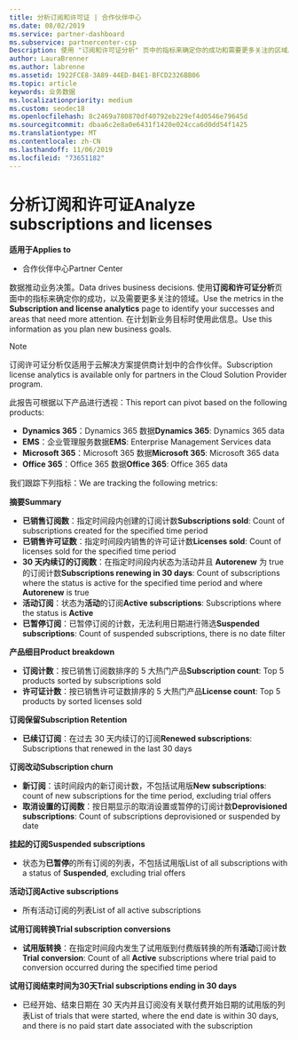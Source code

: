 ```yaml
---
title: 分析订阅和许可证 | 合作伙伴中心
ms.date: 08/02/2019
ms.service: partner-dashboard
ms.subservice: partnercenter-csp
Description: 使用 "订阅和许可证分析" 页中的指标来确定你的成功和需要更多关注的区域。
author: LauraBrenner
ms.author: labrenne
ms.assetid: 1922FCE8-3A89-44ED-B4E1-BFCD2326BB06
ms.topic: article
keywords: 业务数据
ms.localizationpriority: medium
ms.custom: seodec18
ms.openlocfilehash: 8c2469a780870df40792eb229ef4d0546e79645d
ms.sourcegitcommit: dbaa6c2e8a0e6431f1420e024cca6d0dd54f1425
ms.translationtype: MT
ms.contentlocale: zh-CN
ms.lasthandoff: 11/06/2019
ms.locfileid: "73651182"
---
```

# <a name="analyze-subscriptions-and-licenses"></a><span data-ttu-id="f8205-104">分析订阅和许可证</span><span class="sxs-lookup"><span data-stu-id="f8205-104">Analyze subscriptions and licenses</span></span> 

<span data-ttu-id="f8205-105">**适用于**</span><span class="sxs-lookup"><span data-stu-id="f8205-105">**Applies to**</span></span>

- <span data-ttu-id="f8205-106">合作伙伴中心</span><span class="sxs-lookup"><span data-stu-id="f8205-106">Partner Center</span></span>

<span data-ttu-id="f8205-107">数据推动业务决策。</span><span class="sxs-lookup"><span data-stu-id="f8205-107">Data drives business decisions.</span></span> <span data-ttu-id="f8205-108">使用**订阅和许可证分析**页面中的指标来确定你的成功，以及需要更多关注的领域。</span><span class="sxs-lookup"><span data-stu-id="f8205-108">Use the metrics in the **Subscription and license analytics** page to identify your successes and areas that need more attention.</span></span> <span data-ttu-id="f8205-109">在计划新业务目标时使用此信息。</span><span class="sxs-lookup"><span data-stu-id="f8205-109">Use this information as you plan new business goals.</span></span>

> [!NOTE]
> <span data-ttu-id="f8205-110">订阅许可证分析仅适用于云解决方案提供商计划中的合作伙伴。</span><span class="sxs-lookup"><span data-stu-id="f8205-110">Subscription license analytics is available only for partners in the Cloud Solution Provider program.</span></span>


<span data-ttu-id="f8205-111">此报告可根据以下产品进行透视：</span><span class="sxs-lookup"><span data-stu-id="f8205-111">This report can pivot based on the following products:</span></span>

 - <span data-ttu-id="f8205-112">**Dynamics 365**：Dynamics 365 数据</span><span class="sxs-lookup"><span data-stu-id="f8205-112">**Dynamics 365**: Dynamics 365 data</span></span>  
 - <span data-ttu-id="f8205-113">**EMS**：企业管理服务数据</span><span class="sxs-lookup"><span data-stu-id="f8205-113">**EMS**: Enterprise Management Services data</span></span>  
 - <span data-ttu-id="f8205-114">**Microsoft 365**：Microsoft 365 数据</span><span class="sxs-lookup"><span data-stu-id="f8205-114">**Microsoft 365**: Microsoft 365 data</span></span>  
 - <span data-ttu-id="f8205-115">**Office 365**：Office 365 数据</span><span class="sxs-lookup"><span data-stu-id="f8205-115">**Office 365**: Office 365 data</span></span>  


<span data-ttu-id="f8205-116">我们跟踪下列指标：</span><span class="sxs-lookup"><span data-stu-id="f8205-116">We are tracking the following metrics:</span></span>

<span data-ttu-id="f8205-117">**摘要**</span><span class="sxs-lookup"><span data-stu-id="f8205-117">**Summary**</span></span>  
 - <span data-ttu-id="f8205-118">**已销售订阅数**：指定时间段内创建的订阅计数</span><span class="sxs-lookup"><span data-stu-id="f8205-118">**Subscriptions sold**: Count of subscriptions created for the specified time period</span></span>  
 - <span data-ttu-id="f8205-119">**已销售许可证数**：指定时间段内销售的许可证计数</span><span class="sxs-lookup"><span data-stu-id="f8205-119">**Licenses sold**: Count of licenses sold for the specified time period</span></span>   
 - <span data-ttu-id="f8205-120">**30 天内续订的订阅数**：在指定时间段内状态为活动并且 **Autorenew** 为 true 的订阅计数</span><span class="sxs-lookup"><span data-stu-id="f8205-120">**Subscriptions renewing in 30 days**: Count of subscriptions where the status is active for the specified time period and where **Autorenew** is true</span></span>
 - <span data-ttu-id="f8205-121">**活动订阅**：状态为**活动**的订阅</span><span class="sxs-lookup"><span data-stu-id="f8205-121">**Active subscriptions**: Subscriptions where the status is **Active**</span></span>  
 - <span data-ttu-id="f8205-122">**已暂停订阅**：已暂停订阅的计数，无法利用日期进行筛选</span><span class="sxs-lookup"><span data-stu-id="f8205-122">**Suspended subscriptions**: Count of suspended subscriptions, there is no date filter</span></span>  

<span data-ttu-id="f8205-123">**产品细目**</span><span class="sxs-lookup"><span data-stu-id="f8205-123">**Product breakdown**</span></span>  
 - <span data-ttu-id="f8205-124">**订阅计数**：按已销售订阅数排序的 5 大热门产品</span><span class="sxs-lookup"><span data-stu-id="f8205-124">**Subscription count**: Top 5 products sorted by subscriptions sold</span></span>  
 - <span data-ttu-id="f8205-125">**许可证计数**：按已销售许可证数排序的 5 大热门产品</span><span class="sxs-lookup"><span data-stu-id="f8205-125">**License count**: Top 5 products by sorted licenses sold</span></span>

<span data-ttu-id="f8205-126">**订阅保留**</span><span class="sxs-lookup"><span data-stu-id="f8205-126">**Subscription Retention**</span></span>
 - <span data-ttu-id="f8205-127">**已续订订阅**：在过去 30 天内续订的订阅</span><span class="sxs-lookup"><span data-stu-id="f8205-127">**Renewed subscriptions**: Subscriptions that renewed in the last 30 days</span></span>  

<span data-ttu-id="f8205-128">**订阅改动**</span><span class="sxs-lookup"><span data-stu-id="f8205-128">**Subscription churn**</span></span>  
 - <span data-ttu-id="f8205-129">**新订阅**：该时间段内的新订阅计数，不包括试用版</span><span class="sxs-lookup"><span data-stu-id="f8205-129">**New subscriptions**: count of new subscriptions for the time period, excluding trial offers</span></span>  
 - <span data-ttu-id="f8205-130">**取消设置的订阅数**：按日期显示的取消设置或暂停的订阅计数</span><span class="sxs-lookup"><span data-stu-id="f8205-130">**Deprovisioned subscriptions**: Count of subscriptions deprovisioned or suspended by date</span></span>  

<span data-ttu-id="f8205-131">**挂起的订阅**</span><span class="sxs-lookup"><span data-stu-id="f8205-131">**Suspended subscriptions**</span></span>  
 - <span data-ttu-id="f8205-132">状态为**已暂停**的所有订阅的列表，不包括试用版</span><span class="sxs-lookup"><span data-stu-id="f8205-132">List of all subscriptions with a status of **Suspended**, excluding trial offers</span></span>  
  
<span data-ttu-id="f8205-133">**活动订阅**</span><span class="sxs-lookup"><span data-stu-id="f8205-133">**Active subscriptions**</span></span>
 - <span data-ttu-id="f8205-134">所有活动订阅的列表</span><span class="sxs-lookup"><span data-stu-id="f8205-134">List of all active subscriptions</span></span>  

<span data-ttu-id="f8205-135">**试用订阅转换**</span><span class="sxs-lookup"><span data-stu-id="f8205-135">**Trial subscription conversions**</span></span>  
 - <span data-ttu-id="f8205-136">**试用版转换**：在指定时间段内发生了试用版到付费版转换的所有**活动**订阅计数</span><span class="sxs-lookup"><span data-stu-id="f8205-136">**Trial conversion**: Count of all **Active** subscriptions where trial paid to conversion occurred during the specified time period</span></span>  

<span data-ttu-id="f8205-137">**试用订阅结束时间为30天**</span><span class="sxs-lookup"><span data-stu-id="f8205-137">**Trial subscriptions ending in 30 days**</span></span>  
 - <span data-ttu-id="f8205-138">已经开始、结束日期在 30 天内并且订阅没有关联付费开始日期的试用版的列表</span><span class="sxs-lookup"><span data-stu-id="f8205-138">List of trials that were started, where the end date is within 30 days, and there is no paid start date associated with the subscription</span></span>  

  